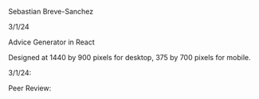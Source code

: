 Sebastian Breve-Sanchez

3/1/24

Advice Generator in React

Designed at 1440 by 900 pixels for desktop, 375 by 700 pixels for mobile. 

3/1/24: 

Peer Review: 